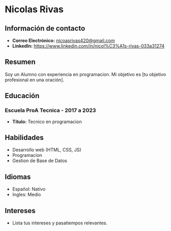 # Nicolas Rivas

## Información de contacto
- **Correo Electrónico:** nicoasrivas420@gmail.com
- **LinkedIn:** https://www.linkedin.com/in/nicol%C3%A1s-rivas-033a31274

## Resumen
Soy un Alumno con experiencia en programacion. Mi objetivo es [tu objetivo profesional en una oración].

## Educación
### Escuela ProA Tecnica - 2017 a 2023
- **Título:** Tecnico en programacion

## Habilidades
- Desarrollo web (HTML, CSS, JS)
- Programacion
- Gestion de Base de Datos

## Idiomas
- Español: Nativo
- Ingles: Medio

## Intereses
- Lista tus intereses y pasatiempos relevantes.
